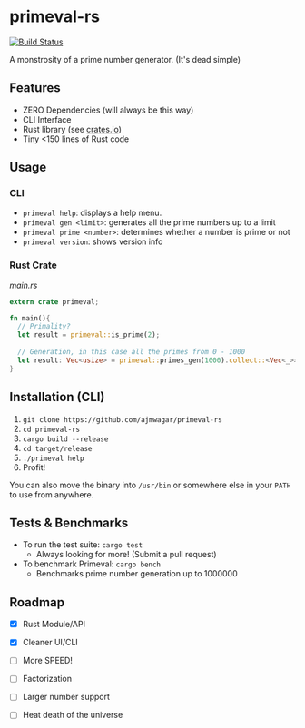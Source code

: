 # primeval-rs
[![Build Status](https://travis-ci.org/ajmwagar/primeval-rs.svg?branch=master)](https://travis-ci.org/ajmwagar/primeval-rs)

A monstrosity of a prime number generator. (It's dead simple)

## Features

- ZERO Dependencies (will always be this way)
- CLI Interface
- Rust library (see [crates.io](https://crates.io/crates/primeval))
- Tiny <150 lines of Rust code

## Usage

### CLI

- `primeval help`: displays a help menu.
- `primeval gen <limit>`: generates all the prime numbers up to a limit
- `primeval prime <number>`: determines whether a number is prime or not
- `primeval version`: shows version info

### Rust Crate

*main.rs*
```rust
extern crate primeval;

fn main(){
  // Primality?
  let result = primeval::is_prime(2);
  
  // Generation, in this case all the primes from 0 - 1000
  let result: Vec<usize> = primeval::primes_gen(1000).collect::<Vec<_>>();
}
```

## Installation (CLI)

1. `git clone https://github.com/ajmwagar/primeval-rs`
2. `cd primeval-rs`
3. `cargo build --release`
4. `cd target/release`
5. `./primeval help`
6. Profit!

You can also move the binary into `/usr/bin` or somewhere else in your `PATH` to use from anywhere.

## Tests & Benchmarks

- To run the test suite: `cargo test`
  - Always looking for more! (Submit a pull request)
- To benchmark Primeval: `cargo bench`
  - Benchmarks prime number generation up to 1000000

## Roadmap

- [x] Rust Module/API
- [x] Cleaner UI/CLI
- [ ] More SPEED!
- [ ] Factorization
- [ ] Larger number support
- [ ] Heat death of the universe

